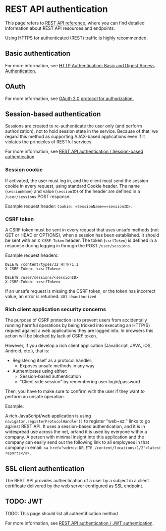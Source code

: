 # REST API authentication

This page refers to [REST API reference](rest_api_reference/rest_api_reference.html), where you can find detailed information about
REST API resources and endpoints.

Using HTTPS for authenticated (REST) traffic is highly recommended.

## Basic authentication

For more information, see [HTTP Authentication: Basic and Digest Access Authentication.](http://tools.ietf.org/html/rfc2617)

## OAuth

For more information, see [OAuth 2.0 protocol for authorization.](https://oauth.net/2/)

## Session-based authentication

Sessions are created to re-authenticate the user only  (and perform authorization), not to hold session state in the service.
Because of that, we regard this method as supporting AJAX-based applications even if it violates the principles of RESTful services.

For more information, see [REST API authentication / Session-based authentication](general_rest_usage.md#session-based-authentication).

### Session cookie

If activated, the user must log in, and the client must send the session cookie in every request, using standard Cookie header.
The name (`sessionName`) and value (`sessionID`) of the header are defined in a `/user/sessions` POST response.

Example request header: `Cookie: <SessionName>=<sessionID>`.

### CSRF token

A CSRF token must be sent in every request that uses unsafe methods (not GET or HEAD or OPTIONS), when a session has been established.
It should be sent with an `X-CSRF-Token` header.
The token (`csrfToken`) is defined in a response during logging in through the POST `/user/sessions`.

Example request headers:

```
DELETE /content/types/32 HTTP/1.1
X-CSRF-Token: <csrfToken>
```

```
DELETE /user/sessions/<sessionID>
X-CSRF-Token: <csrfToken>
```

If an unsafe request is missing the CSRF token, or the token has incorrect value, an error is returned: `401 Unauthorized`.

### Rich client application security concerns

The purpose of CSRF protection is to prevent users from accidentally running harmful operations by being tricked into executing an HTTP(S) request against a web applications they are logged into.
In browsers this action will be blocked by lack of CSRF token.

However, if you develop a rich client application (JavaScript, JAVA, iOS, Android, etc.), that is:

- Registering itself as a protocol handler:
    - Exposes unsafe methods in any way
- Authenticates using either:
    - Session-based authentication
    - "Client side session" by remembering user login/password

Then, you have to make sure to confirm with the user if they want to perform an unsafe operation.

Example: 

A rich JavaScript/web application is using `navigator.registerProtocolHandler()` to register "web+ez:" links to go against REST API.
It uses a session-based authentication, and it is in widespread use across the net, or/and it is used by everyone within a company.
A person with minimal insight into this application and the company can easily send out the following link to all employees in that company in email: 
`<a href="web+ez:DELETE /content/locations/1/2">latest reports</a>`.

## SSL client authentication

The REST API provides authentication of a user by a subject in a client certificate delivered by the web server configured as SSL endpoint.

## TODO: JWT
TODO: This page should list all authentification method

For more information, see [REST API authentication / JWT authentication](general_rest_usage.md#jwt-authentication).
